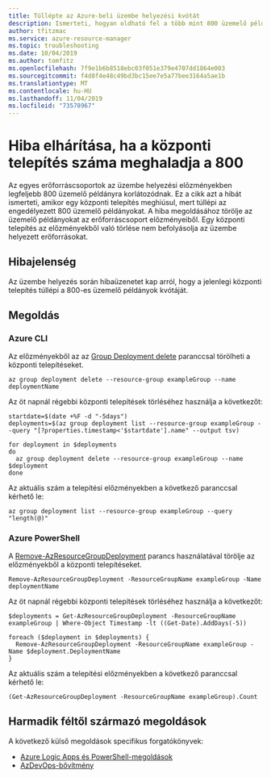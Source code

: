 ```yaml
---
title: Túllépte az Azure-beli üzembe helyezési kvótát
description: Ismerteti, hogyan oldható fel a több mint 800 üzemelő példány hibája az erőforráscsoport előzményeiben.
author: tfitzmac
ms.service: azure-resource-manager
ms.topic: troubleshooting
ms.date: 10/04/2019
ms.author: tomfitz
ms.openlocfilehash: 7f9e1b6b8518ebc03f051e379e4707dd1864e003
ms.sourcegitcommit: f4d8f4e48c49bd3bc15ee7e5a77bee3164a5ae1b
ms.translationtype: MT
ms.contentlocale: hu-HU
ms.lasthandoff: 11/04/2019
ms.locfileid: "73578967"
---
```

# <a name="resolve-error-when-deployment-count-exceeds-800"></a>Hiba elhárítása, ha a központi telepítés száma meghaladja a 800

Az egyes erőforráscsoportok az üzembe helyezési előzményekben legfeljebb 800 üzemelő példányra korlátozódnak. Ez a cikk azt a hibát ismerteti, amikor egy központi telepítés meghiúsul, mert túllépi az engedélyezett 800 üzemelő példányokat. A hiba megoldásához törölje az üzemelő példányokat az erőforráscsoport előzményeiből. Egy központi telepítés az előzményekből való törlése nem befolyásolja az üzembe helyezett erőforrásokat.

## <a name="symptom"></a>Hibajelenség

Az üzembe helyezés során hibaüzenetet kap arról, hogy a jelenlegi központi telepítés túllépi a 800-es üzemelő példányok kvótáját.

## <a name="solution"></a>Megoldás

### <a name="azure-cli"></a>Azure CLI

Az előzményekből az az [Group Deployment delete](/cli/azure/group/deployment#az-group-deployment-delete) paranccsal törölheti a központi telepítéseket.

```azurecli-interactive
az group deployment delete --resource-group exampleGroup --name deploymentName
```

Az öt napnál régebbi központi telepítések törléséhez használja a következőt:

```azurecli-interactive
startdate=$(date +%F -d "-5days")
deployments=$(az group deployment list --resource-group exampleGroup --query "[?properties.timestamp<'$startdate'].name" --output tsv)

for deployment in $deployments
do
  az group deployment delete --resource-group exampleGroup --name $deployment
done
```

Az aktuális szám a telepítési előzményekben a következő paranccsal kérhető le:

```azurecli-interactive
az group deployment list --resource-group exampleGroup --query "length(@)"
```

### <a name="azure-powershell"></a>Azure PowerShell

A [Remove-AzResourceGroupDeployment](/powershell/module/az.resources/remove-azresourcegroupdeployment) parancs használatával törölje az előzményekből a központi telepítéseket.

```azurepowershell-interactive
Remove-AzResourceGroupDeployment -ResourceGroupName exampleGroup -Name deploymentName
```

Az öt napnál régebbi központi telepítések törléséhez használja a következőt:

```azurepowershell-interactive
$deployments = Get-AzResourceGroupDeployment -ResourceGroupName exampleGroup | Where-Object Timestamp -lt ((Get-Date).AddDays(-5))

foreach ($deployment in $deployments) {
  Remove-AzResourceGroupDeployment -ResourceGroupName exampleGroup -Name $deployment.DeploymentName
}
```

Az aktuális szám a telepítési előzményekben a következő paranccsal kérhető le:

```azurepowershell-interactive
(Get-AzResourceGroupDeployment -ResourceGroupName exampleGroup).Count
```

## <a name="third-party-solutions"></a>Harmadik féltől származó megoldások

A következő külső megoldások specifikus forgatókönyvek:

* [Azure Logic Apps és PowerShell-megoldások](https://devkimchi.com/2018/05/30/managing-excessive-arm-deployment-histories-with-logic-apps/)
* [AzDevOps-bővítmény](https://github.com/christianwaha/AzureDevOpsExtensionCleanRG)
